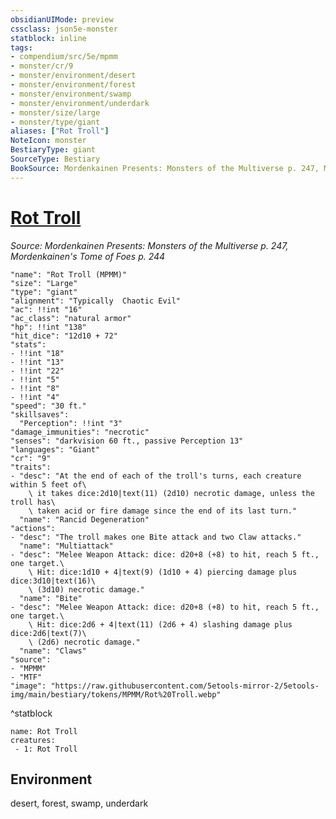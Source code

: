```yaml
---
obsidianUIMode: preview
cssclass: json5e-monster
statblock: inline
tags:
- compendium/src/5e/mpmm
- monster/cr/9
- monster/environment/desert
- monster/environment/forest
- monster/environment/swamp
- monster/environment/underdark
- monster/size/large
- monster/type/giant
aliases: ["Rot Troll"]
NoteIcon: monster
BestiaryType: giant
SourceType: Bestiary
BookSource: Mordenkainen Presents: Monsters of the Multiverse p. 247, Mordenkainen's Tome of Foes p. 244
---
```

# [Rot Troll](3-Mechanics\CLI\bestiary\giant/rot-troll-mpmm.md)
*Source: Mordenkainen Presents: Monsters of the Multiverse p. 247, Mordenkainen's Tome of Foes p. 244*  

```statblock
"name": "Rot Troll (MPMM)"
"size": "Large"
"type": "giant"
"alignment": "Typically  Chaotic Evil"
"ac": !!int "16"
"ac_class": "natural armor"
"hp": !!int "138"
"hit_dice": "12d10 + 72"
"stats":
- !!int "18"
- !!int "13"
- !!int "22"
- !!int "5"
- !!int "8"
- !!int "4"
"speed": "30 ft."
"skillsaves":
  "Perception": !!int "3"
"damage_immunities": "necrotic"
"senses": "darkvision 60 ft., passive Perception 13"
"languages": "Giant"
"cr": "9"
"traits":
- "desc": "At the end of each of the troll's turns, each creature within 5 feet of\
    \ it takes dice:2d10|text(11) (2d10) necrotic damage, unless the troll has\
    \ taken acid or fire damage since the end of its last turn."
  "name": "Rancid Degeneration"
"actions":
- "desc": "The troll makes one Bite attack and two Claw attacks."
  "name": "Multiattack"
- "desc": "Melee Weapon Attack: dice: d20+8 (+8) to hit, reach 5 ft., one target.\
    \ Hit: dice:1d10 + 4|text(9) (1d10 + 4) piercing damage plus dice:3d10|text(16)\
    \ (3d10) necrotic damage."
  "name": "Bite"
- "desc": "Melee Weapon Attack: dice: d20+8 (+8) to hit, reach 5 ft., one target.\
    \ Hit: dice:2d6 + 4|text(11) (2d6 + 4) slashing damage plus dice:2d6|text(7)\
    \ (2d6) necrotic damage."
  "name": "Claws"
"source":
- "MPMM"
- "MTF"
"image": "https://raw.githubusercontent.com/5etools-mirror-2/5etools-img/main/bestiary/tokens/MPMM/Rot%20Troll.webp"
```
^statblock

```encounter-table
name: Rot Troll
creatures:
 - 1: Rot Troll
```

## Environment

desert, forest, swamp, underdark